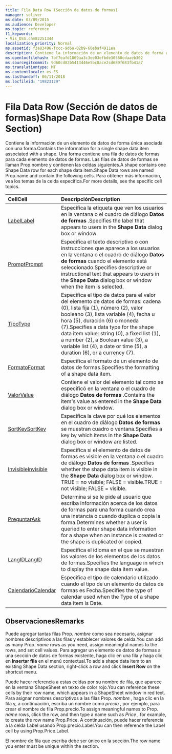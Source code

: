 ```yaml
---
title: Fila Data Row (Sección de datos de formas)
manager: soliver
ms.date: 03/09/2015
ms.audience: Developer
ms.topic: reference
f1_keywords:
- Vis_DSS.chm82251344
localization_priority: Normal
ms.assetid: f3a83496-fccc-9d6a-02b9-60ebaf4911ea
description: Contiene la información de un elemento de datos de forma única asociada con una forma. Una forma contiene una fila de datos de formas para cada elemento de datos de formas. Las filas de datos de formas se llaman Prop.nombre y contienen las celdas siguientes. Para obtener más información, vea los temas de la celda específica.
ms.openlocfilehash: 7bf7eafd1869aa3c3ee03efbde30560cdaaeb302
ms.sourcegitcommit: 9d60cd82b5413446e5bc8ace2cd689f683fb41a7
ms.translationtype: MT
ms.contentlocale: es-ES
ms.lasthandoff: 06/11/2018
ms.locfileid: "19823129"
---
```

# <a name="shape-data-row-shape-data-section"></a><span data-ttu-id="f80f2-105">Fila Data Row (Sección de datos de formas)</span><span class="sxs-lookup"><span data-stu-id="f80f2-105">Shape Data Row (Shape Data Section)</span></span>

<span data-ttu-id="f80f2-106">Contiene la información de un elemento de datos de forma única asociada con una forma.</span><span class="sxs-lookup"><span data-stu-id="f80f2-106">Contains the information for a single shape data item associated with a shape.</span></span> <span data-ttu-id="f80f2-107">Una forma contiene una fila de datos de formas para cada elemento de datos de formas. Las filas de datos de formas se llaman Prop.nombre y contienen las celdas siguientes.</span><span class="sxs-lookup"><span data-stu-id="f80f2-107">A shape contains one Shape Data row for each shape data item.Shape Data rows are named Prop.name and contain the following cells.</span></span> <span data-ttu-id="f80f2-108">Para obtener más información, vea los temas de la celda específica.</span><span class="sxs-lookup"><span data-stu-id="f80f2-108">For more details, see the specific cell topics.</span></span>
  
|<span data-ttu-id="f80f2-109">**Cell**</span><span class="sxs-lookup"><span data-stu-id="f80f2-109">**Cell**</span></span>|<span data-ttu-id="f80f2-110">**Descripción**</span><span class="sxs-lookup"><span data-stu-id="f80f2-110">**Description**</span></span>|
|:-----|:-----|
|[<span data-ttu-id="f80f2-111">Label</span><span class="sxs-lookup"><span data-stu-id="f80f2-111">Label</span></span>](label-cell-shape-data-section.md) <br/> |<span data-ttu-id="f80f2-112">Especifica la etiqueta que ven los usuarios en la ventana o el cuadro de diálogo **Datos de formas** .</span><span class="sxs-lookup"><span data-stu-id="f80f2-112">Specifies the label that appears to users in the **Shape Data** dialog box or window.</span></span>  <br/> |
|[<span data-ttu-id="f80f2-113">Prompt</span><span class="sxs-lookup"><span data-stu-id="f80f2-113">Prompt</span></span>](prompt-cell-shape-data-section.md) <br/> |<span data-ttu-id="f80f2-114">Especifica el texto descriptivo o con instrucciones que aparece a los usuarios en la ventana o el cuadro de diálogo **Datos de formas** cuando el elemento está seleccionado.</span><span class="sxs-lookup"><span data-stu-id="f80f2-114">Specifies descriptive or instructional text that appears to users in the **Shape Data** dialog box or window when the item is selected.</span></span>  <br/> |
|[<span data-ttu-id="f80f2-115">Tipo</span><span class="sxs-lookup"><span data-stu-id="f80f2-115">Type</span></span>](type-cell-shape-data-section.md) <br/> |<span data-ttu-id="f80f2-116">Especifica el tipo de datos para el valor del elemento de datos de formas: cadena (0), lista fija (1), número (2), valor booleano (3), lista variable (4), fecha u hora (5), duración (6) o moneda (7).</span><span class="sxs-lookup"><span data-stu-id="f80f2-116">Specifies a data type for the shape data item value: string (0), a fixed list (1), a number (2), a Boolean value (3), a variable list (4), a date or time (5), a duration (6), or a currency (7).</span></span>  <br/> |
|[<span data-ttu-id="f80f2-117">Formato</span><span class="sxs-lookup"><span data-stu-id="f80f2-117">Format</span></span>](format-cell-shape-data-section.md) <br/> |<span data-ttu-id="f80f2-118">Especifica el formato de un elemento de datos de formas.</span><span class="sxs-lookup"><span data-stu-id="f80f2-118">Specifies the formatting of a shape data item.</span></span>  <br/> |
|[<span data-ttu-id="f80f2-119">Valor</span><span class="sxs-lookup"><span data-stu-id="f80f2-119">Value</span></span>](value-cell-shape-data-section.md) <br/> |<span data-ttu-id="f80f2-120">Contiene el valor del elemento tal como se especificó en la ventana o el cuadro de diálogo **Datos de formas** .</span><span class="sxs-lookup"><span data-stu-id="f80f2-120">Contains the item's value as entered in the **Shape Data** dialog box or window.</span></span>  <br/> |
|[<span data-ttu-id="f80f2-121">SortKey</span><span class="sxs-lookup"><span data-stu-id="f80f2-121">SortKey</span></span>](sortkey-cell-shape-data-section.md) <br/> |<span data-ttu-id="f80f2-122">Especifica la clave por qué los elementos en el cuadro de diálogo **Datos de formas** se muestran cuadro o ventana.</span><span class="sxs-lookup"><span data-stu-id="f80f2-122">Specifies a key by which items in the **Shape Data** dialog box or window are listed.</span></span>  <br/> |
|[<span data-ttu-id="f80f2-123">Invisible</span><span class="sxs-lookup"><span data-stu-id="f80f2-123">Invisible</span></span>](invisible-cell-shape-data-section.md) <br/> |<span data-ttu-id="f80f2-124">Especifica si el elemento de datos de formas es visible en la ventana o el cuadro de diálogo **Datos de formas** .</span><span class="sxs-lookup"><span data-stu-id="f80f2-124">Specifies whether the shape data item is visible in the **Shape Data** dialog box or window.</span></span> <span data-ttu-id="f80f2-125">TRUE = no visible; FALSE = visible.</span><span class="sxs-lookup"><span data-stu-id="f80f2-125">TRUE = not visible; FALSE = visible.</span></span>  <br/> |
|[<span data-ttu-id="f80f2-126">Preguntar</span><span class="sxs-lookup"><span data-stu-id="f80f2-126">Ask</span></span>](ask-cell-shape-data-section.md) <br/> |<span data-ttu-id="f80f2-127">Determina si se le pide al usuario que escriba información acerca de los datos de formas para una forma cuando crea una instancia o cuando duplica o copia la forma.</span><span class="sxs-lookup"><span data-stu-id="f80f2-127">Determines whether a user is queried to enter shape data information for a shape when an instance is created or the shape is duplicated or copied.</span></span>  <br/> |
|[<span data-ttu-id="f80f2-128">LangID</span><span class="sxs-lookup"><span data-stu-id="f80f2-128">LangID</span></span>](langid-cell-shape-data-section.md) <br/> |<span data-ttu-id="f80f2-129">Especifica el idioma en el que se muestran los valores de los elementos de los datos de formas.</span><span class="sxs-lookup"><span data-stu-id="f80f2-129">Specifies the language in which to display the shape data item value.</span></span>  <br/> |
|[<span data-ttu-id="f80f2-130">Calendario</span><span class="sxs-lookup"><span data-stu-id="f80f2-130">Calendar</span></span>](calendar-cell-miscellaneous-section.md) <br/> |<span data-ttu-id="f80f2-131">Especifica el tipo de calendario utilizado cuando el tipo de un elemento de datos de formas es Fecha.</span><span class="sxs-lookup"><span data-stu-id="f80f2-131">Specifies the type of calendar used when the Type of a shape data item is Date.</span></span>  <br/> |
   
## <a name="remarks"></a><span data-ttu-id="f80f2-132">Observaciones</span><span class="sxs-lookup"><span data-stu-id="f80f2-132">Remarks</span></span>

 <span data-ttu-id="f80f2-133">Puede agregar tantas filas Prop.  *nombre* como sea necesario, asignar nombres descriptivos a las filas y establecer valores de celda.</span><span class="sxs-lookup"><span data-stu-id="f80f2-133">You can add as many Prop.  *name*  rows as you need, assign meaningful names to the rows, and set cell values.</span></span> <span data-ttu-id="f80f2-134">Para agregar un elemento de datos de formas a una sección de datos de formas existente, haga clic en una fila y haga clic en **Insertar fila** en el menú contextual.</span><span class="sxs-lookup"><span data-stu-id="f80f2-134">To add a shape data item to an existing Shape Data section, right-click a row and click **Insert Row** on the shortcut menu.</span></span> 
  
<span data-ttu-id="f80f2-135">Puede hacer referencia a estas celdas por su nombre de fila, que aparece en la ventana ShapeSheet en texto de color rojo.</span><span class="sxs-lookup"><span data-stu-id="f80f2-135">You can reference these cells by their row name, which appears in a ShapeSheet window in red text.</span></span> <span data-ttu-id="f80f2-136">Para asignar nombres descriptivos a las filas Prop. *nombre* , haga clic en la fila y, a continuación, escriba un nombre como *precio* , por ejemplo, para crear el nombre de fila Prop.precio.</span><span class="sxs-lookup"><span data-stu-id="f80f2-136">To assign meaningful names to Prop. *name*  rows, click the row, and then type a name such as  *Price*  , for example, to create the row name Prop.Price.</span></span> <span data-ttu-id="f80f2-137">A continuación, puede hacer referencia a la celda Label usando Prop.precio.Label.</span><span class="sxs-lookup"><span data-stu-id="f80f2-137">You can then reference the Label cell by using Prop.Price.Label.</span></span> 
  
<span data-ttu-id="f80f2-138">El nombre de fila que escriba debe ser único en la sección.</span><span class="sxs-lookup"><span data-stu-id="f80f2-138">The row name you enter must be unique within the section.</span></span>
  

